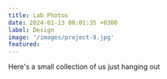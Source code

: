 ```yaml
---
title: Lab Photos 
date: 2024-01-13 08:01:35 +0300
label: Design
image: '/images/project-9.jpg'
featured:
---
```

Here's a small collection of us just hanging out 
